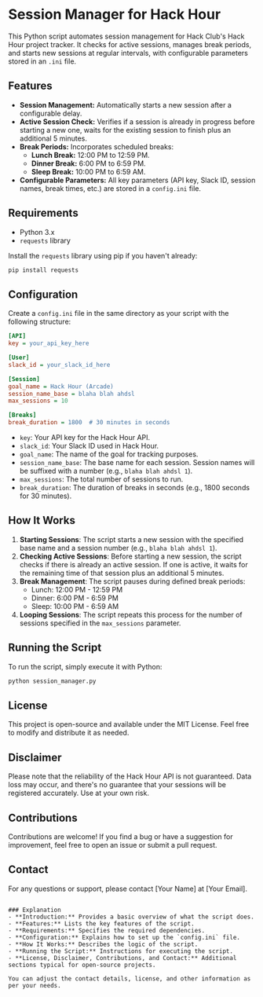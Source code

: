 


# Session Manager for Hack Hour

This Python script automates session management for Hack Club's Hack Hour project tracker. It checks for active sessions, manages break periods, and starts new sessions at regular intervals, with configurable parameters stored in an `.ini` file.

## Features

- **Session Management:** Automatically starts a new session after a configurable delay.
- **Active Session Check:** Verifies if a session is already in progress before starting a new one, waits for the existing session to finish plus an additional 5 minutes.
- **Break Periods:** Incorporates scheduled breaks:
  - **Lunch Break:** 12:00 PM to 12:59 PM.
  - **Dinner Break:** 6:00 PM to 6:59 PM.
  - **Sleep Break:** 10:00 PM to 6:59 AM.
- **Configurable Parameters:** All key parameters (API key, Slack ID, session names, break times, etc.) are stored in a `config.ini` file.

## Requirements

- Python 3.x
- `requests` library

Install the `requests` library using pip if you haven't already:

```bash
pip install requests
```

## Configuration

Create a `config.ini` file in the same directory as your script with the following structure:

```ini
[API]
key = your_api_key_here

[User]
slack_id = your_slack_id_here

[Session]
goal_name = Hack Hour (Arcade)
session_name_base = blaha blah ahdsl
max_sessions = 10

[Breaks]
break_duration = 1800  # 30 minutes in seconds
```

- `key`: Your API key for the Hack Hour API.
- `slack_id`: Your Slack ID used in Hack Hour.
- `goal_name`: The name of the goal for tracking purposes.
- `session_name_base`: The base name for each session. Session names will be suffixed with a number (e.g., `blaha blah ahdsl 1`).
- `max_sessions`: The total number of sessions to run.
- `break_duration`: The duration of breaks in seconds (e.g., 1800 seconds for 30 minutes).

## How It Works

1. **Starting Sessions**: The script starts a new session with the specified base name and a session number (e.g., `blaha blah ahdsl 1`).
2. **Checking Active Sessions**: Before starting a new session, the script checks if there is already an active session. If one is active, it waits for the remaining time of that session plus an additional 5 minutes.
3. **Break Management**: The script pauses during defined break periods:
   - Lunch: 12:00 PM - 12:59 PM
   - Dinner: 6:00 PM - 6:59 PM
   - Sleep: 10:00 PM - 6:59 AM
4. **Looping Sessions**: The script repeats this process for the number of sessions specified in the `max_sessions` parameter.

## Running the Script

To run the script, simply execute it with Python:

```bash
python session_manager.py
```

## License

This project is open-source and available under the MIT License. Feel free to modify and distribute it as needed.

## Disclaimer

Please note that the reliability of the Hack Hour API is not guaranteed. Data loss may occur, and there's no guarantee that your sessions will be registered accurately. Use at your own risk.

## Contributions

Contributions are welcome! If you find a bug or have a suggestion for improvement, feel free to open an issue or submit a pull request.

## Contact

For any questions or support, please contact [Your Name] at [Your Email].
```

### Explanation
- **Introduction:** Provides a basic overview of what the script does.
- **Features:** Lists the key features of the script.
- **Requirements:** Specifies the required dependencies.
- **Configuration:** Explains how to set up the `config.ini` file.
- **How It Works:** Describes the logic of the script.
- **Running the Script:** Instructions for executing the script.
- **License, Disclaimer, Contributions, and Contact:** Additional sections typical for open-source projects.

You can adjust the contact details, license, and other information as per your needs.
